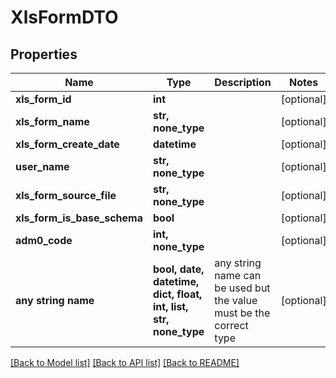 # XlsFormDTO


## Properties
Name | Type | Description | Notes
------------ | ------------- | ------------- | -------------
**xls_form_id** | **int** |  | [optional] 
**xls_form_name** | **str, none_type** |  | [optional] 
**xls_form_create_date** | **datetime** |  | [optional] 
**user_name** | **str, none_type** |  | [optional] 
**xls_form_source_file** | **str, none_type** |  | [optional] 
**xls_form_is_base_schema** | **bool** |  | [optional] 
**adm0_code** | **int, none_type** |  | [optional] 
**any string name** | **bool, date, datetime, dict, float, int, list, str, none_type** | any string name can be used but the value must be the correct type | [optional]

[[Back to Model list]](../README.md#documentation-for-models) [[Back to API list]](../README.md#documentation-for-api-endpoints) [[Back to README]](../README.md)


